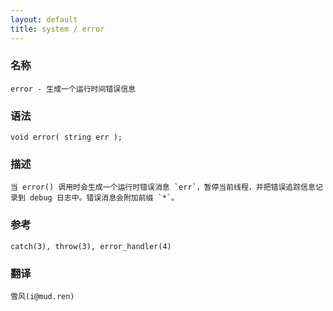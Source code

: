 ```yaml
---
layout: default
title: system / error
---
```


### 名称

    error - 生成一个运行时间错误信息

### 语法

    void error( string err );

### 描述

    当 error() 调用时会生成一个运行时错误消息 `err`，暂停当前线程，并把错误追踪信息记录到 debug 日志中。错误消息会附加前缀 `*`。

### 参考

    catch(3), throw(3), error_handler(4)

### 翻译 ###

    雪风(i@mud.ren)
